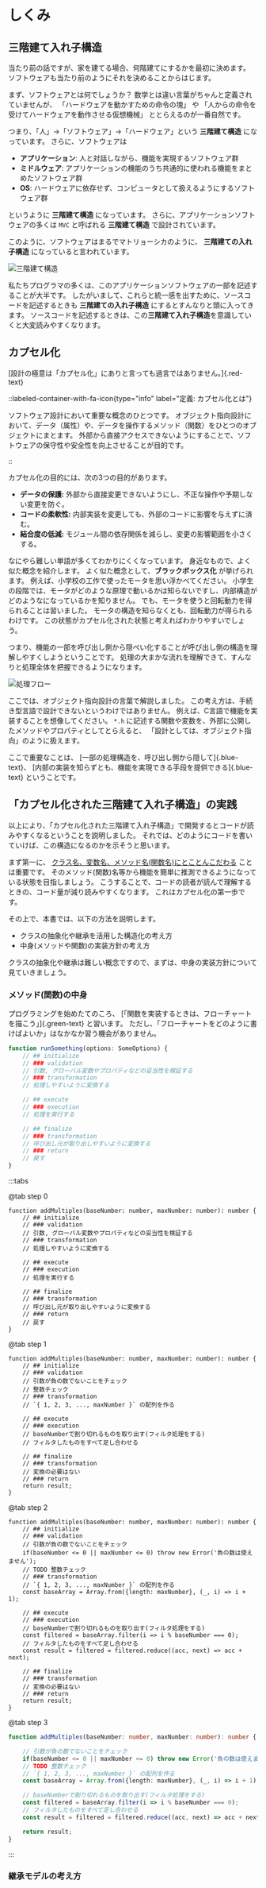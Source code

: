 # しくみ

## 三階建て入れ子構造

当たり前の話ですが、家を建てる場合、何階建てにするかを最初に決めます。
ソフトウェアも当たり前のようにそれを決めることからはじます。

まず、ソフトウェアとは何でしょうか？
数学とは違い言葉がちゃんと定義されていませんが、
「ハードウェアを動かすための命令の塊」
や
「人からの命令を受けてハードウェアを動作させる仮想機械」
ととらえるのが一番自然です。

つまり、「人」→「ソフトウェア」→「ハードウェア」という **三階建て構造** になっています。
さらに、ソフトウェアは

* **アプリケーション**: 人と対話しながら、機能を実現するソフトウェア群
* **ミドルウェア**: アプリケーションの機能のうち共通的に使われる機能をまとめたソフトウェア群
* **OS**: ハードウェアに依存せず、コンピュータとして扱えるようにするソフトウェア群

というように **三階建て構造** になっています。
さらに、アプリケーションソフトウェアの多くは `MVC` と呼ばれる **三階建て構造** で設計されています。

このように、ソフトウェアはまるでマトリョーシカのように、 **三階建ての入れ子構造** になっていると言われています。

![三階建て構造](../../assets/img/technical_3layer_structure.drawio.svg)

私たちプログラマの多くは、このアプリケーションソフトウェアの一部を記述することが大半です。
したがいまして、これらと統一感を出すために、ソースコードを記述するときも **三階建ての入れ子構造** にするとすんなりと頭に入ってきます。
ソースコードを記述するときは、この**三階建て入れ子構造**を意識していくと大変読みやすくなります。

## カプセル化

[設計の極意は「カプセル化」にありと言っても過言ではありません。]{.red-text}

::labeled-container-with-fa-icon{type="info" label="定義: カプセル化とは"}

ソフトウェア設計において重要な概念のひとつです。
オブジェクト指向設計において、データ（属性）や、データを操作するメソッド（関数）をひとつのオブジェクトにまとます。
外部から直接アクセスできないようにすることで、ソフトウェアの保守性や安全性を向上させることが目的です。

::

カプセル化の目的には、次の3つの目的があります。

* **データの保護:** 外部から直接変更できないようにし、不正な操作や予期しない変更を防ぐ。
* **コードの柔軟性:** 内部実装を変更しても、外部のコードに影響を与えずに済む。
* **結合度の低減:** モジュール間の依存関係を減らし、変更の影響範囲を小さくする。

なにやら難しい単語が多くてわかりにくくなっています。
身近なもので、よく似た概念を紹介します。
よく似た概念として、**ブラックボックス化** が挙げられます。
例えば、小学校の工作で使ったモータを思い浮かべてください。
小学生の段階では、モータがどのような原理で動いるかは知らないですし、内部構造がどのようなになっているかを知りません。
でも、モータを使うと回転動力を得られることは習いました。
モータの構造を知らなくとも、回転動力が得られるわけです。
この状態がカプセル化された状態と考えればわかりやすいでしょう。

つまり、機能の一部を呼び出し側から隠ぺい化することが呼び出し側の構造を理解しやすくしようということです。
処理の大まかな流れを理解できて、すんなりと処理全体を把握できるようになります。

![処理フロー](../../assets/img/technical_cupsul.drawio.svg)

ここでは、オブジェクト指向設計の言葉で解説しました。
この考え方は、手続き型言語で設計できないというわけではありません。
例えば、C言語で機能を実装することを想像してください。
`*.h` に記述する関数や変数を、外部に公開したメソッドやプロパティとしてとらえると、
「設計としては、オブジェクト指向」のように扱えます。

ここで重要なことは、
[一部の処理構造を、呼び出し側から隠して]{.blue-text}、
[内部の実装を知らずとも、機能を実現できる手段を提供できる]{.blue-text}
ということです。

## 「カプセル化された三階建て入れ子構造」の実践

以上により、「カプセル化された三階建て入れ子構造」で開発するとコードが読みやすくなるということを説明しました。
それでは、どのようにコードを書いていけば、この構造になるのかを示そうと思います。

まず第一に、
[クラス名、変数名、メソッド名(関数名)にとことんこだわる](./naming.md)
ことは重要です。
そのメソッド(関数)名等から機能を簡単に推測できるようになっている状態を目指しましょう。
こうすることで、コードの読者が読んで理解するときの、コード量が減り読みやすくなります。
これはカプセル化の第一歩です。

その上で、本書では、以下の方法を説明します。

* クラスの抽象化や継承を活用した構造化の考え方
* 中身(メソッドや関数)の実装方針の考え方

クラスの抽象化や継承は難しい概念ですので、まずは、中身の実装方針について見ていきましょう。

### メソッド(関数)の中身

プログラミングを始めたてのころ、
[「関数を実装するときは、フローチャートを描こう」]{.green-text}
と習います。
ただし、「フローチャートをどのように書けばよいか」はなかなか習う機会がありません。


```typescript
function runSomething(options: SomeOptions) {
    // ## initialize
    // ### validation
    // 引数, グローバル変数やプロパティなどの妥当性を検証する 
    // ### transformation
    // 処理しやすいように変換する 

    // ## execute
    // ### execution
    // 処理を実行する

    // ## finalize
    // ### transformation
    // 呼び出し元が取り出しやすいように変換する
    // ### return
    // 戻す
}
```

:::tabs

@tab step 0

```typescript{1}
function addMultiples(baseNumber: number, maxNumber: number): number {
    // ## initialize
    // ### validation
    // 引数, グローバル変数やプロパティなどの妥当性を検証する 
    // ### transformation
    // 処理しやすいように変換する 

    // ## execute
    // ### execution
    // 処理を実行する

    // ## finalize
    // ### transformation
    // 呼び出し元が取り出しやすいように変換する
    // ### return
    // 戻す
}
```

@tab step 1

```typescript{5-6,12,17-18,23,27}
function addMultiples(baseNumber: number, maxNumber: number): number {
    // ## initialize
    // ### validation
    // 引数が負の数でないことをチェック
    // 整数チェック
    // ### transformation
    // `{ 1, 2, 3, ..., maxNumber }` の配列を作る

    // ## execute
    // ### execution
    // baseNumberで割り切れるものを取り出す(フィルタ処理をする)
    // フィルタしたものをすべて足し合わせる

    // ## finalize
    // ### transformation
    // 変換の必要はない
    // ### return
    return result;
}
```

@tab step 2

```typescript{6,7,14,20,22,31}
function addMultiples(baseNumber: number, maxNumber: number): number {
    // ## initialize
    // ### validation
    // 引数が負の数でないことをチェック
    if(baseNumber <= 0 || maxNumber <= 0) throw new Error('負の数は使えません');
    // TODO 整数チェック
    // ### transformation
    // `{ 1, 2, 3, ..., maxNumber }` の配列を作る
    const baseArray = Array.from({length: maxNumber}, (_, i) => i + 1);

    // ## execute
    // ### execution
    // baseNumberで割り切れるものを取り出す(フィルタ処理をする)
    const filtered = baseArray.filter(i => i % baseNumber === 0);
    // フィルタしたものをすべて足し合わせる
    const result = filtered = filtered.reduce((acc, next) => acc + next);

    // ## finalize
    // ### transformation
    // 変換の必要はない
    // ### return
    return result;
}
```

@tab step 3

```typescript
function addMultiples(baseNumber: number, maxNumber: number): number {

    // 引数が負の数でないことをチェック
    if(baseNumber <= 0 || maxNumber <= 0) throw new Error('負の数は使えません');
    // TODO 整数チェック
    // `{ 1, 2, 3, ..., maxNumber }` の配列を作る
    const baseArray = Array.from({length: maxNumber}, (_, i) => i + 1);

    // baseNumberで割り切れるものを取り出す(フィルタ処理をする)
    const filtered = baseArray.filter(i => i % baseNumber === 0);
    // フィルタしたものをすべて足し合わせる
    const result = filtered = filtered.reduce((acc, next) => acc + next);

    return result;
}
```

:::

### 継承モデルの考え方
